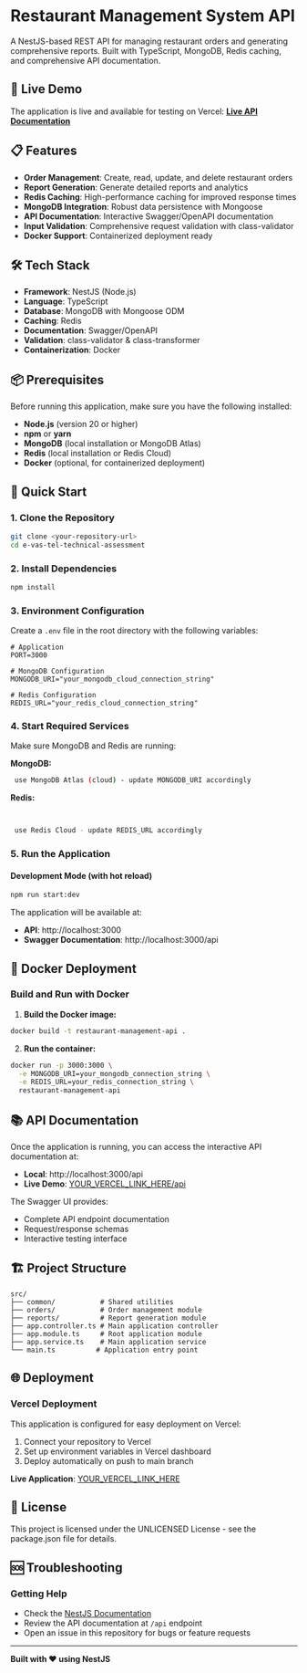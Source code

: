 # Restaurant Management System API

A NestJS-based REST API for managing restaurant orders and generating comprehensive reports. Built with TypeScript, MongoDB, Redis caching, and comprehensive API documentation.

## 🚀 Live Demo

The application is live and available for testing on Vercel:
**[Live API Documentation](YOUR_VERCEL_LINK_HERE)**

## 📋 Features

- **Order Management**: Create, read, update, and delete restaurant orders
- **Report Generation**: Generate detailed reports and analytics
- **Redis Caching**: High-performance caching for improved response times
- **MongoDB Integration**: Robust data persistence with Mongoose
- **API Documentation**: Interactive Swagger/OpenAPI documentation
- **Input Validation**: Comprehensive request validation with class-validator
- **Docker Support**: Containerized deployment ready

## 🛠️ Tech Stack

- **Framework**: NestJS (Node.js)
- **Language**: TypeScript
- **Database**: MongoDB with Mongoose ODM
- **Caching**: Redis
- **Documentation**: Swagger/OpenAPI
- **Validation**: class-validator & class-transformer
- **Containerization**: Docker

## 📦 Prerequisites

Before running this application, make sure you have the following installed:

- **Node.js** (version 20 or higher)
- **npm** or **yarn**
- **MongoDB** (local installation or MongoDB Atlas)
- **Redis** (local installation or Redis Cloud)
- **Docker** (optional, for containerized deployment)

## 🚀 Quick Start

### 1. Clone the Repository

```bash
git clone <your-repository-url>
cd e-vas-tel-technical-assessment
```

### 2. Install Dependencies

```bash
npm install
```

### 3. Environment Configuration

Create a `.env` file in the root directory with the following variables:

```env
# Application
PORT=3000

# MongoDB Configuration
MONGODB_URI="your_mongodb_cloud_connection_string"

# Redis Configuration
REDIS_URL="your_redis_cloud_connection_string"

```

### 4. Start Required Services

Make sure MongoDB and Redis are running:

**MongoDB:**
```bash
 use MongoDB Atlas (cloud) - update MONGODB_URI accordingly
```

**Redis:**
```bash


 use Redis Cloud - update REDIS_URL accordingly
```

### 5. Run the Application

#### Development Mode (with hot reload)
```bash
npm run start:dev
```


The application will be available at:
- **API**: http://localhost:3000
- **Swagger Documentation**: http://localhost:3000/api

## 🐳 Docker Deployment

### Build and Run with Docker

1. **Build the Docker image:**
```bash
docker build -t restaurant-management-api .
```

2. **Run the container:**
```bash
docker run -p 3000:3000 \
  -e MONGODB_URI=your_mongodb_connection_string \
  -e REDIS_URL=your_redis_connection_string \
  restaurant-management-api
```

## 📚 API Documentation

Once the application is running, you can access the interactive API documentation at:

- **Local**: http://localhost:3000/api
- **Live Demo**: [YOUR_VERCEL_LINK_HERE/api](YOUR_VERCEL_LINK_HERE/api)

The Swagger UI provides:
- Complete API endpoint documentation
- Request/response schemas
- Interactive testing interface


## 🏗️ Project Structure

```
src/
├── common/           # Shared utilities 
├── orders/           # Order management module
├── reports/          # Report generation module
├── app.controller.ts # Main application controller
├── app.module.ts     # Root application module
├── app.service.ts    # Main application service
└── main.ts          # Application entry point
```


## 🌐 Deployment

### Vercel Deployment

This application is configured for easy deployment on Vercel:

1. Connect your repository to Vercel
2. Set up environment variables in Vercel dashboard
3. Deploy automatically on push to main branch

**Live Application**: [YOUR_VERCEL_LINK_HERE](YOUR_VERCEL_LINK_HERE)




## 📝 License

This project is licensed under the UNLICENSED License - see the package.json file for details.

## 🆘 Troubleshooting


### Getting Help

- Check the [NestJS Documentation](https://docs.nestjs.com)
- Review the API documentation at `/api` endpoint
- Open an issue in this repository for bugs or feature requests

---

**Built with ❤️ using NestJS**
